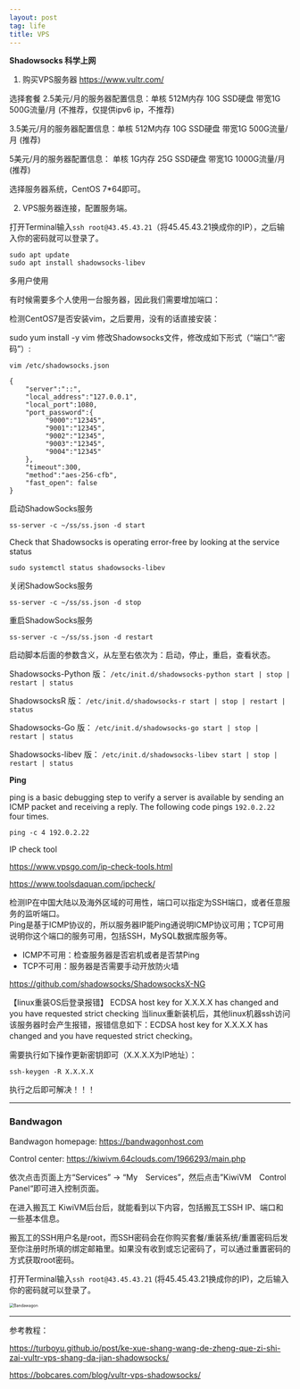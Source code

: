 ```yaml
---
layout: post
tag: life
title: VPS
---
```


**Shadowsocks 科学上网**
1. 购买VPS服务器
<https://www.vultr.com/>

选择套餐
2.5美元/月的服务器配置信息：单核 512M内存 10G SSD硬盘 带宽1G 500G流量/月 (不推荐，仅提供ipv6 ip，不推荐)

3.5美元/月的服务器配置信息：单核 512M内存 10G SSD硬盘 带宽1G 500G流量/月 (推荐)

5美元/月的服务器配置信息： 单核 1G内存 25G SSD硬盘 带宽1G 1000G流量/月 (推荐)

选择服务器系统，CentOS 7*64即可。

2. VPS服务器连接，配置服务端。

打开Terminal输入`ssh root@43.45.43.21`（将45.45.43.21换成你的IP），之后输入你的密码就可以登录了。

```
sudo apt update
sudo apt install shadowsocks-libev
```

多用户使用

有时候需要多个人使用一台服务器，因此我们需要增加端口：

检测CentOS7是否安装vim，之后要用，没有的话直接安装：

sudo yum install -y vim
修改Shadowsocks文件，修改成如下形式（“端口”:“密码”）:

`vim /etc/shadowsocks.json`

```
{
    "server":"::",
    "local_address":"127.0.0.1",
    "local_port":1080,
    "port_password":{
         "9000":"12345",
         "9001":"12345",
         "9002":"12345",
         "9003":"12345",
         "9004":"12345"
    },
    "timeout":300,
    "method":"aes-256-cfb",
    "fast_open": false
}
```


启动ShadowSocks服务
```
ss-server -c ~/ss/ss.json -d start
```
Check that Shadowsocks is operating error-free by looking at the service status
```
sudo systemctl status shadowsocks-libev
```
关闭ShadowSocks服务
```
ss-server -c ~/ss/ss.json -d stop 
```
重启ShadowSocks服务
```
ss-server -c ~/ss/ss.json -d restart
```


启动脚本后面的参数含义，从左至右依次为：启动，停止，重启，查看状态。

Shadowsocks-Python 版：
`/etc/init.d/shadowsocks-python start | stop | restart | status`

ShadowsocksR 版：
`/etc/init.d/shadowsocks-r start | stop | restart | status`

Shadowsocks-Go 版：
`/etc/init.d/shadowsocks-go start | stop | restart | status`

Shadowsocks-libev 版：
`/etc/init.d/shadowsocks-libev start | stop | restart | status`


**Ping**

ping is a basic debugging step to verify a server is available by sending an ICMP packet and receiving a reply.
The following code pings `192.0.2.22` four times.
```
ping -c 4 192.0.2.22
```

IP check tool

<https://www.vpsgo.com/ip-check-tools.html>

<https://www.toolsdaquan.com/ipcheck/>


检测IP在中国大陆以及海外区域的可用性，端口可以指定为SSH端口，或者任意服务的监听端口。\
Ping是基于ICMP协议的，所以服务器IP能Ping通说明ICMP协议可用；TCP可用说明你这个端口的服务可用，包括SSH，MySQL数据库服务等。

- ICMP不可用：检查服务器是否宕机或者是否禁Ping
- TCP不可用：服务器是否需要手动开放防火墙


<https://github.com/shadowsocks/ShadowsocksX-NG>


【linux重装OS后登录报错】
ECDSA host key for X.X.X.X has changed and you have requested strict checking
当linux重新装机后，其他linux机器ssh访问该服务器时会产生报错，报错信息如下：ECDSA host key for X.X.X.X has changed and you have requested strict checking。

需要执行如下操作更新密钥即可（X.X.X.X为IP地址）：

```
ssh-keygen -R X.X.X.X
```

执行之后即可解决！！！



___

### Bandwagon

Bandwagon homepage: <https://bandwagonhost.com>

Control center: <https://kiwivm.64clouds.com/1966293/main.php>

依次点击页面上方“Services” $\rightarrow$ “My　Services”，然后点击”KiwiVM　Control　Panel“即可进入控制页面。

在进入搬瓦工 KiwiVM后台后，就能看到以下内容，包括搬瓦工SSH IP、端口和一些基本信息。

搬瓦工的SSH用户名是root，而SSH密码会在你购买套餐/重装系统/重置密码后发至你注册时所填的绑定邮箱里。如果没有收到或忘记密码了，可以通过重置密码的方式获取root密码。

打开Terminal输入`ssh root@43.45.43.21` (将45.45.43.21换成你的IP)，之后输入你的密码就可以登录了。

<img src="{{ site.baseurl}}/images/BWG.png" alt="Bandawagon" style="zoom:50%;" />





___

参考教程：

<https://turboyu.github.io/post/ke-xue-shang-wang-de-zheng-que-zi-shi-zai-vultr-vps-shang-da-jian-shadowsocks/>

<https://bobcares.com/blog/vultr-vps-shadowsocks/>